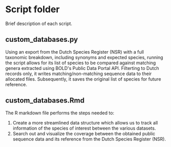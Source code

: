 # Script folder

Brief description of each script.


## custom_databases.py
Using an export from the Dutch Species Register (NSR) with a full taxonomic breakdown, including synonyms and expected species, running the script allows for its list of species to be compared against matching genera extracted using BOLD's Public Data Portal API. Filterting to Dutch records only, it writes matching/non-matching sequence data to their allocated files. Subsequently, it saves the original list of species for future reference.


## custom_databases.Rmd
The  R markdown file performs the steps needed to:
1. Create a more streamlined data structure which allows us to track all information of the species of interest between the various datasets.
2. Search out and visualize the coverage between the obtained public sequence data and its reference from the Dutch Species Register (NSR).
